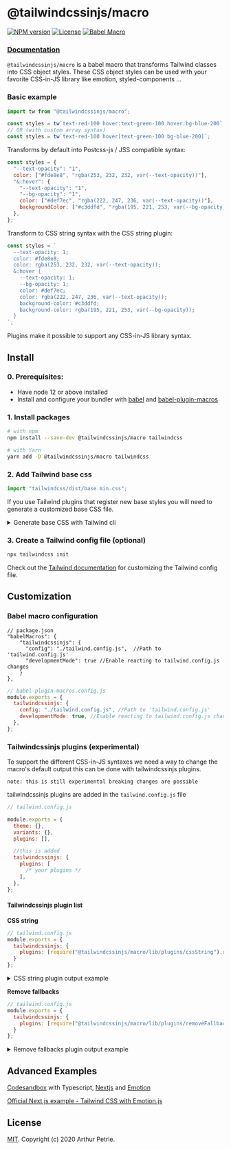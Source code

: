 # @tailwindcssinjs/macro

[![NPM version](https://badgen.net/npm/v/@tailwindcssinjs/macro)](https://www.npmjs.com/package/@tailwindcssinjs/macro)
[![License](https://badgen.net/npm/license/@tailwindcssinjs/macro)](https://www.npmjs.com/package/@tailwindcssinjs/macro)
[![Babel Macro](https://img.shields.io/badge/babel--macro-%F0%9F%8E%A3-f5da55.svg?style=flat-square)](https://github.com/kentcdodds/babel-plugin-macros)

### [Documentation](https://github.com/Arthie/tailwindcssinjs)

`@tailwindcssinjs/macro` is a babel macro that transforms Tailwind classes into CSS object styles. These CSS object styles can be used with your favorite CSS-in-JS library like emotion, styled-components ...

### Basic example

```js
import tw from "@tailwindcssinjs/macro";

const styles = tw`text-red-100 hover:text-green-100 hover:bg-blue-200`;
// OR (with custom array syntax)
const styles = tw`text-red-100 hover[text-green-100 bg-blue-200]`;
```

Transforms by default into Postcss-js / JSS compatible syntax:

```js
const styles = {
  "--text-opacity": "1",
  color: ["#fde8e8", "rgba(253, 232, 232, var(--text-opacity))"],
  "&:hover": {
    "--text-opacity": "1",
    "--bg-opacity": "1",
    color: ["#def7ec", "rgba(222, 247, 236, var(--text-opacity))"],
    backgroundColor: ["#c3ddfd", "rgba(195, 221, 253, var(--bg-opacity))"],
  },
};
```

Transform to CSS string syntax with the CSS string plugin:

```js
const styles = `
  --text-opacity: 1;
  color: #fde8e8;
  color: rgba(253, 232, 232, var(--text-opacity));
  &:hover {
    --text-opacity: 1;
    --bg-opacity: 1;
    color: #def7ec;
    color: rgba(222, 247, 236, var(--text-opacity));
    background-color: #c3ddfd;
    background-color: rgba(195, 221, 253, var(--bg-opacity));
  }
`;
```

Plugins make it possible to support any CSS-in-JS library syntax.

## Install

### 0. Prerequisites:

- Have node 12 or above installed
- Install and configure your bundler with [babel](https://github.com/babel/babel) and [babel-plugin-macros](https://github.com/kentcdodds/babel-plugin-macros)

### 1. Install packages

```bash
# with npm
npm install --save-dev @tailwindcssinjs/macro tailwindcss

# with Yarn
yarn add -D @tailwindcssinjs/macro tailwindcss
```

### 2. Add Tailwind base css

```js
import "tailwindcss/dist/base.min.css";
```

If you use Tailwind plugins that register new base styles you will need to generate a customized base CSS file.

<details>
  <summary>Generate base CSS with Tailwind cli</summary>

#### 2.1 Create a tailwind.base.css file

```css
/* tailwind.base.css */
@tailwind base;
```

#### 2.2 Using Tailwind CLI

```bash
# Use the `npx tailwindcss help build` command to learn more about the various CLI options.
npx tailwindcss build tailwind.base.css -o base.css
```

**Tip:** add this command to your package.json scripts section

#### 2.3 Import base.css

```js
import "base.css";
```

</details>

### 3. Create a Tailwind config file (optional)

```bash
npx tailwindcss init
```

Check out the [Tailwind documentation](https://tailwindcss.com/docs/configuration) for customizing the Tailwind config file.

## Customization

### Babel macro configuration

```jsonc
// package.json
"babelMacros": {
    "tailwindcssinjs": {
      "config": "./tailwind.config.js",  //Path to 'tailwind.config.js'
      "developmentMode": true //Enable reacting to tailwind.config.js changes
    }
},
```

```js
// babel-plugin-macros.config.js
module.exports = {
  tailwindcssinjs: {
    config: "./tailwind.config.js", //Path to 'tailwind.config.js'
    developmentMode: true, //Enable reacting to tailwind.config.js changes
  },
};
```

### Tailwindcssinjs plugins (experimental)

To support the different CSS-in-JS syntaxes we need a way to change the macro's default output this can be done with tailwindcssinjs plugins.

`note: this is still experimental breaking changes are possible`

tailwindcssinjs plugins are added in the `tailwind.config.js` file

```js
// tailwind.config.js

module.exports = {
  theme: {},
  variants: {},
  plugins: [],

  //this is added
  tailwindcssinjs: {
    plugins: [
      /* your plugins */
    ],
  },
};
```

#### Tailwindcssinjs plugin list

**CSS string**

```js
// tailwind.config.js
module.exports = {
  tailwindcssinjs: {
    plugins: [require("@tailwindcssinjs/macro/lib/plugins/cssString").default];
  }
};
```

<details>
  <summary>CSS string plugin output example</summary>

Default

```js
const styles = {
  "--text-opacity": "1",
  color: ["#fde8e8", "rgba(253, 232, 232, var(--text-opacity))"],
  "&:hover": {
    "--text-opacity": "1",
    "--bg-opacity": "1",
    color: ["#def7ec", "rgba(222, 247, 236, var(--text-opacity))"],
    backgroundColor: ["#c3ddfd", "rgba(195, 221, 253, var(--bg-opacity))"],
  },
};
```

With CSS string plugin

```js
const styles = `
  --text-opacity: 1;
  color: #fde8e8;
  color: rgba(253, 232, 232, var(--text-opacity));
  &:hover {
    --text-opacity: 1;
    --bg-opacity: 1;
    color: #def7ec;
    color: rgba(222, 247, 236, var(--text-opacity));
    background-color: #c3ddfd;
    background-color: rgba(195, 221, 253, var(--bg-opacity));
  }
`;
```

</details>

**Remove fallbacks**

```js
// tailwind.config.js
module.exports = {
  tailwindcssinjs: {
    plugins: [require("@tailwindcssinjs/macro/lib/plugins/removeFallbacks").default];
  }
};
```

<details>
  <summary>Remove fallbacks plugin output example</summary>
Default

```js
const styles = {
  "--text-opacity": "1",
  color: ["#fde8e8", "rgba(253, 232, 232, var(--text-opacity))"],
  "&:hover": {
    "--text-opacity": "1",
    "--bg-opacity": "1",
    color: ["#def7ec", "rgba(222, 247, 236, var(--text-opacity))"],
    backgroundColor: ["#c3ddfd", "rgba(195, 221, 253, var(--bg-opacity))"],
  },
};
```

With remove fallbacks plugin

```js
const styles = {
  "--text-opacity": "1",
  color: "rgba(253, 232, 232, var(--text-opacity))",
  "&:hover": {
    "--text-opacity": "1",
    "--bg-opacity": "1",
    color: "rgba(222, 247, 236, var(--text-opacity))",
    backgroundColor: "rgba(195, 221, 253, var(--bg-opacity))",
  },
};
```

</details>

####

## Advanced Examples

[Codesandbox](https://codesandbox.io/s/tailwindcssinjsmacro-simple-example-nzyu8?file=/pages/index.tsx) with Typescript, [Nextjs](https://nextjs.org/) and [Emotion](https://emotion.sh/docs/introduction)

[Official Next.js example - Tailwind CSS with Emotion.js](https://github.com/zeit/next.js/tree/canary/examples/with-tailwindcss-emotion)

## License

[MIT](LICENSE). Copyright (c) 2020 Arthur Petrie.
